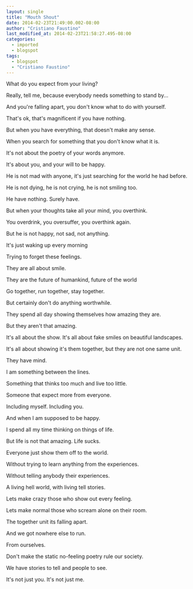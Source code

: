 ```yaml
---
layout: single
title: "Mouth Shout"
date: 2014-02-23T21:49:00.002-08:00
author: "Cristiano Faustino"
last_modified_at: 2014-02-23T21:58:27.495-08:00
categories:
  - imported
  - blogspot
tags:
  - blogspot
  - "Cristiano Faustino"
---
```


What do you expect from your living?



Really, tell me, because everybody needs something to stand by...



And you're falling apart, you don't know what to do with yourself.



That's ok, that's magnificent if you have nothing.



But when you have everything, that doesn't make any sense.



When you search for something that you don't know what it is.



It's not about the poetry of your words anymore.



It's about you, and your will to be happy.







He is not mad with anyone, it's just searching for the world he had before.



He is not dying, he is not crying, he is not smiling too.



He have nothing. Surely have.



But when your thoughts take all your mind, you overthink.



You overdrink, you oversuffer, you overthink again.



But he is not happy, not sad, not anything.



It's just waking up every morning



Trying to forget these feelings.







They are all about smile.



They are the future of humankind, future of the world



Go together, run together, stay together.



But certainly don't do anything worthwhile.



They spend all day showing themselves how amazing they are.



But they aren't that amazing.



It's all about the show. It's all about fake smiles on beautiful landscapes.



It's all about showing it's them together, but they are not one same unit.



They have mind.







I am something between the lines.



Something that thinks too much and live too little.



Someone that expect more from everyone.



Including myself. Including you.



And when I am supposed to be happy.



I spend all my time thinking on things of life.



But life is not that amazing. Life sucks.



Everyone just show them off to the world.



Without trying to learn anything from the experiences.



Without telling anybody their experiences.







A living hell world, with living tell stories.



Lets make crazy those who show out every feeling.



Lets make normal those who scream alone on their room.



The together unit its falling apart.



And we got nowhere else to run.



From ourselves.







Don't make the static no-feeling poetry rule our society.



We have stories to tell and people to see.



It's not just you. It's not just me.